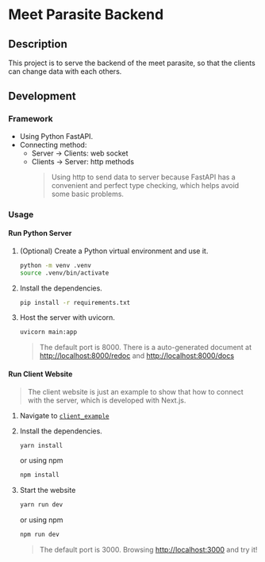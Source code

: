 # Meet Parasite Backend

## Description

This project is to serve the backend of the meet parasite, so that the clients can change data with each others.

## Development

### Framework

- Using Python FastAPI.
- Connecting method:
  - Server -> Clients: web socket
  - Clients -> Server: http methods
    > Using http to send data to server because FastAPI has a convenient and perfect type checking, which helps avoid some basic problems.

### Usage

#### Run Python Server

1. (Optional) Create a Python virtual environment and use it.

   ```bash
   python -m venv .venv
   source .venv/bin/activate
   ```

2. Install the dependencies.

   ```bash
   pip install -r requirements.txt
   ```

3. Host the server with uvicorn.

   ```bash
   uvicorn main:app
   ```

   > The default port is 8000. There is a auto-generated document at <http://localhost:8000/redoc> and <http://localhost:8000/docs>

#### Run Client Website

> The client website is just an example to show that how to connect with the server, which is developed with Next.js.

1. Navigate to [`client_example`](./client_example/)

2. Install the dependencies.

   ```bash
   yarn install
   ```

   or using npm

   ```bash
   npm install
   ```

3. Start the website

   ```bash
   yarn run dev
   ```

   or using npm

   ```bash
   npm run dev
   ```

   > The default port is 3000. Browsing <http://localhost:3000> and try it!
